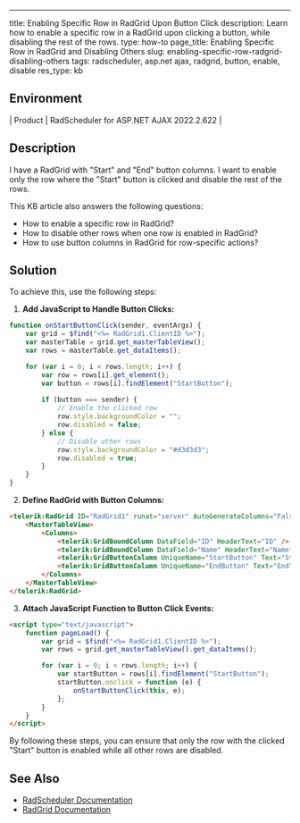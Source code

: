 ---
title: Enabling Specific Row in RadGrid Upon Button Click
description: Learn how to enable a specific row in a RadGrid upon clicking a button, while disabling the rest of the rows.
type: how-to
page_title: Enabling Specific Row in RadGrid and Disabling Others
slug: enabling-specific-row-radgrid-disabling-others
tags: radscheduler, asp.net ajax, radgrid, button, enable, disable
res_type: kb

## Environment

| Product | RadScheduler for ASP.NET AJAX 2022.2.622 |

## Description

I have a RadGrid with "Start" and "End" button columns. I want to enable only the row where the "Start" button is clicked and disable the rest of the rows.

This KB article also answers the following questions:
- How to enable a specific row in RadGrid?
- How to disable other rows when one row is enabled in RadGrid?
- How to use button columns in RadGrid for row-specific actions?

## Solution

To achieve this, use the following steps:

1. **Add JavaScript to Handle Button Clicks:**

```javascript
function onStartButtonClick(sender, eventArgs) {
    var grid = $find("<%= RadGrid1.ClientID %>");
    var masterTable = grid.get_masterTableView();
    var rows = masterTable.get_dataItems();

    for (var i = 0; i < rows.length; i++) {
        var row = rows[i].get_element();
        var button = rows[i].findElement("StartButton");
        
        if (button === sender) {
            // Enable the clicked row
            row.style.backgroundColor = "";
            row.disabled = false;
        } else {
            // Disable other rows
            row.style.backgroundColor = "#d3d3d3";
            row.disabled = true;
        }
    }
}
```

2. **Define RadGrid with Button Columns:**

```html
<telerik:RadGrid ID="RadGrid1" runat="server" AutoGenerateColumns="False">
    <MasterTableView>
        <Columns>
            <telerik:GridBoundColumn DataField="ID" HeaderText="ID" />
            <telerik:GridBoundColumn DataField="Name" HeaderText="Name" />
            <telerik:GridButtonColumn UniqueName="StartButton" Text="Start" CommandName="Start" ButtonType="PushButton" />
            <telerik:GridButtonColumn UniqueName="EndButton" Text="End" CommandName="End" ButtonType="PushButton" />
        </Columns>
    </MasterTableView>
</telerik:RadGrid>
```

3. **Attach JavaScript Function to Button Click Events:**

```html
<script type="text/javascript">
    function pageLoad() {
        var grid = $find("<%= RadGrid1.ClientID %>");
        var rows = grid.get_masterTableView().get_dataItems();

        for (var i = 0; i < rows.length; i++) {
            var startButton = rows[i].findElement("StartButton");
            startButton.onclick = function (e) {
                onStartButtonClick(this, e);
            };
        }
    }
</script>
```

By following these steps, you can ensure that only the row with the clicked "Start" button is enabled while all other rows are disabled.

## See Also

- [RadScheduler Documentation](https://docs.telerik.com/devtools/aspnet-ajax/controls/scheduler/overview)
- [RadGrid Documentation](https://docs.telerik.com/devtools/aspnet-ajax/controls/grid/overview)
